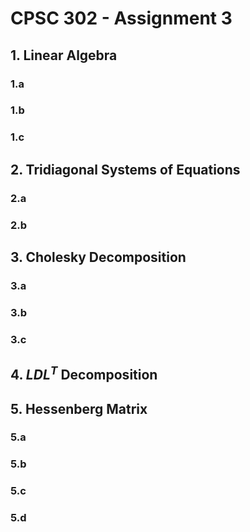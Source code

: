 # CPSC 302 - Assignment 3

## 1. Linear Algebra

### 1.a

### 1.b

### 1.c

## 2. Tridiagonal Systems of Equations

### 2.a

### 2.b

## 3. Cholesky Decomposition

### 3.a

### 3.b

### 3.c

## 4. $LDL^T$ Decomposition

## 5. Hessenberg Matrix

### 5.a

### 5.b

### 5.c

### 5.d

